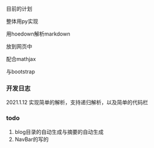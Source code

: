 目前的计划

整体用py实现

用hoedown解析markdown

放到网页中

配合mathjax

与bootstrap

### 开发日志
2021.1.12 实现简单的解析，支持递归解析，以及简单的代码栏
### todo
1. blog目录的自动生成与摘要的自动生成
2. NavBar的写的